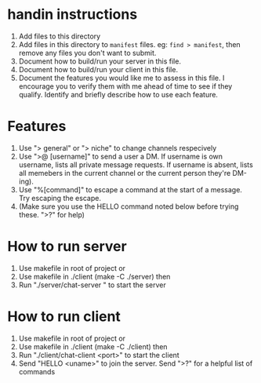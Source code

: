 
# handin instructions

1. Add files to this directory
2. Add files in this directory to `manifest` files. eg: `find > manifest`, then
remove any files you don't want to submit.
3. Document how to build/run your server in this file.
4. Document how to build/run your client in this file.
5. Document the features you would like me to assess in this file. I encourage
you to verify them with me ahead of time to see if they qualify. Identify
and briefly describe how to use each feature.


# Features

1. Use "> general" or "> niche" to change channels respecively
2. Use ">@ [username]" to send a user a DM. If username is own username, lists all private message requests. If username is absent, lists all memebers in the current channel or the current person they're DM-ing).
3. Use "%[command]" to escape a command at the start of a message. Try escaping the escape.
4. (Make sure you use the HELLO command noted below before trying these. ">?" for help)

# How to run server

1. Use makefile in root of project
                or
2. Use makefile in ./client (make -C ./server)
                then
3. Run "./server/chat-server <port>" to start the server

# How to run client

1. Use makefile in root of project
                or
2. Use makefile in ./client (make -C ./client)
                then
3. Run "./client/chat-client \<port>" to start the client 
4. Send "HELLO \<uname>" to join the server. Send ">?" for a helpful list of commands
